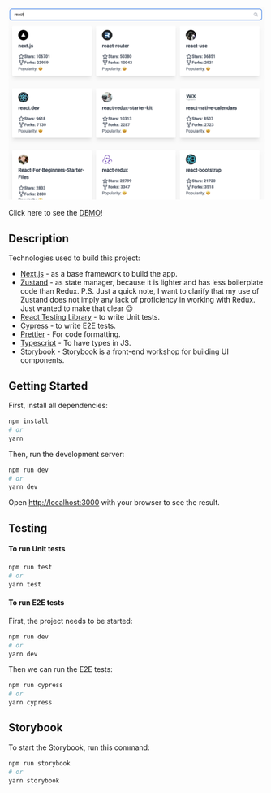 ![Preview](./preview.png)

Click here to see the [DEMO]()!

## Description

Technologies used to build this project:

-   [Next.js](https://nextjs.org/) - as a base framework to build the app.
-   [Zustand](https://github.com/pmndrs/zustand) - as state manager, because it is lighter and has less boilerplate code than Redux.
    P.S. Just a quick note, I want to clarify that my use of Zustand does not imply any lack of proficiency in working with Redux. Just wanted to make that clear 😉
-   [React Testing Library](https://testing-library.com/) - to write Unit tests.
-   [Cypress](https://www.cypress.io/) - to write E2E tests.
-   [Prettier](https://prettier.io/) - For code formatting.
-   [Typescript](https://www.typescriptlang.org/) - To have types in JS.
-   [Storybook](https://storybook.js.org/) - Storybook is a front-end workshop for building UI components.

## Getting Started

First, install all dependencies:

```bash
npm install
# or
yarn
```

Then, run the development server:

```bash
npm run dev
# or
yarn dev
```

Open [http://localhost:3000](http://localhost:3000) with your browser to see the result.

## Testing

#### To run Unit tests

```bash
npm run test
# or
yarn test
```

#### To run E2E tests

First, the project needs to be started:

```bash
npm run dev
# or
yarn dev
```

Then we can run the E2E tests:

```bash
npm run cypress
# or
yarn cypress
```

## Storybook

To start the Storybook, run this command:

```bash
npm run storybook
# or
yarn storybook
```

